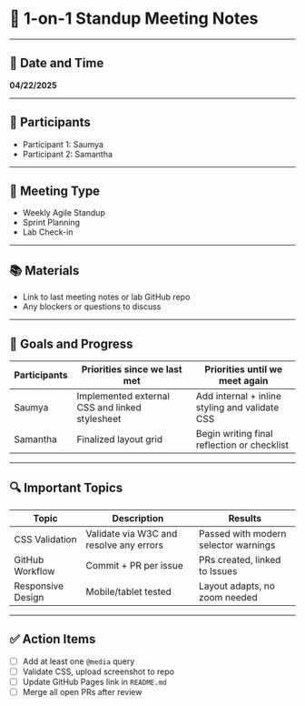 # 🧍 1-on-1 Standup Meeting Notes

---

## 📅 Date and Time  
**04/22/2025**

---

## 👥 Participants  
- Participant 1: Saumya  
- Participant 2: Samantha  

---

## 📝 Meeting Type  
- Weekly Agile Standup 
- Sprint Planning
- Lab Check-in  

---

## 📚 Materials  
- Link to last meeting notes or lab GitHub repo  
- Any blockers or questions to discuss  

---

## 🎯 Goals and Progress

| Participants        | Priorities since we last met                       | Priorities until we meet again                     |
|---------------------|----------------------------------------------------|----------------------------------------------------|
| Saumya              | Implemented external CSS and linked stylesheet     | Add internal + inline styling and validate CSS     |
| Samantha            | Finalized layout grid                              |  Begin writing final reflection or checklist       |

---

## 🔍 Important Topics

| Topic                  | Description                                   | Results                                           |
|------------------------|-----------------------------------------------|---------------------------------------------------|
| CSS Validation         | Validate via W3C and resolve any errors       | Passed with modern selector warnings              |
| GitHub Workflow        | Commit + PR per issue                         | PRs created, linked to Issues                     |
| Responsive Design      | Mobile/tablet tested                          | Layout adapts, no zoom needed                     |

---

## ✅ Action Items

- [ ] Add at least one `@media` query
- [ ] Validate CSS, upload screenshot to repo
- [ ] Update GitHub Pages link in `README.md`
- [ ] Merge all open PRs after review
